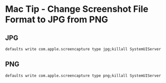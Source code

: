 
# Mac Tip - Change Screenshot File Format to JPG from PNG

## JPG

```
defaults write com.apple.screencapture type jpg;killall SystemUIServer
```

## PNG

```
defaults write com.apple.screencapture type png;killall SystemUIServer
```